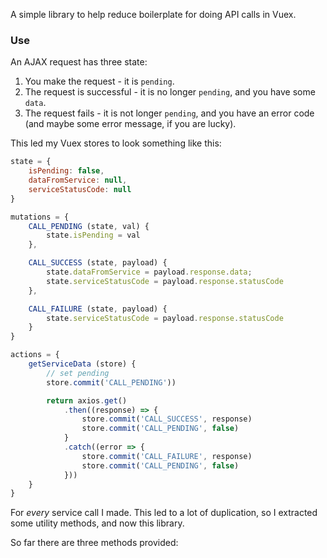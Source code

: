 A simple library to help reduce boilerplate for doing API calls in Vuex.

### Use

An AJAX request has three state:

1. You make the request - it is `pending`.
2. The request is successful - it is no longer `pending`, and you have some `data`.
3. The request fails - it is not longer `pending`, and you have an error code (and maybe some error message, if you are lucky).

This led my Vuex stores to look something like this:

``` js
state = { 
	isPending: false,
	dataFromService: null,
	serviceStatusCode: null
}

mutations = {
	CALL_PENDING (state, val) { 
		state.isPending = val 
	},

	CALL_SUCCESS (state, payload) { 
		state.dataFromService = payload.response.data; 
		state.serviceStatusCode = payload.response.statusCode
	},

	CALL_FAILURE (state, payload) {
		state.serviceStatusCode = payload.response.statusCode
	}
}

actions = {
	getServiceData (store) {
		// set pending
		store.commit('CALL_PENDING'))

		return axios.get()
			.then((response) => {
				store.commit('CALL_SUCCESS', response)
				store.commit('CALL_PENDING', false)
			}
			.catch((error => {
				store.commit('CALL_FAILURE', response)
				store.commit('CALL_PENDING', false)
			}))
	}
}
```

For _every_ service call I made. This led to a lot of duplication, so I extracted some utility methods, and now this library.

So far there are three methods provided:


